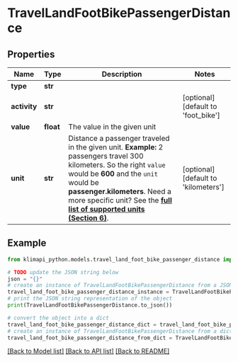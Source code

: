 # TravelLandFootBikePassengerDistance


## Properties

Name | Type | Description | Notes
------------ | ------------- | ------------- | -------------
**type** | **str** |  | 
**activity** | **str** |  | [optional] [default to 'foot_bike']
**value** | **float** | The value in the given unit | 
**unit** | **str** | Distance a passenger traveled in the given unit.    **Example:** 2 passengers travel 300 kilometers. So the right `value` would be **600** and the `unit` would be **passenger.kilometers**.    Need a more specific unit? See the **[full list of supported units (Section 6)](https://convert.js.org/types/_unitsbymeasureraw)**. | [optional] [default to 'kilometers']

## Example

```python
from klimapi_python.models.travel_land_foot_bike_passenger_distance import TravelLandFootBikePassengerDistance

# TODO update the JSON string below
json = "{}"
# create an instance of TravelLandFootBikePassengerDistance from a JSON string
travel_land_foot_bike_passenger_distance_instance = TravelLandFootBikePassengerDistance.from_json(json)
# print the JSON string representation of the object
print(TravelLandFootBikePassengerDistance.to_json())

# convert the object into a dict
travel_land_foot_bike_passenger_distance_dict = travel_land_foot_bike_passenger_distance_instance.to_dict()
# create an instance of TravelLandFootBikePassengerDistance from a dict
travel_land_foot_bike_passenger_distance_from_dict = TravelLandFootBikePassengerDistance.from_dict(travel_land_foot_bike_passenger_distance_dict)
```
[[Back to Model list]](../README.md#documentation-for-models) [[Back to API list]](../README.md#documentation-for-api-endpoints) [[Back to README]](../README.md)



